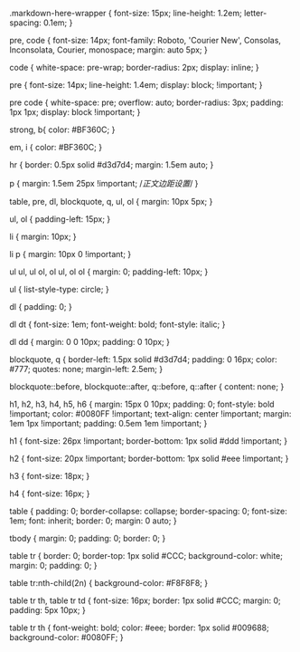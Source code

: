 .markdown-here-wrapper {
  font-size: 15px;
  line-height: 1.2em;
  letter-spacing: 0.1em;
}

pre, code {
  font-size: 14px;
  font-family: Roboto, 'Courier New', Consolas, Inconsolata, Courier, monospace;
  margin: auto 5px;
}

code {
  white-space: pre-wrap;
  border-radius: 2px;
  display: inline;
}

pre {
  font-size: 14px;
  line-height: 1.4em;
  display: block; !important;
}

pre code {
  white-space: pre;
  overflow: auto;
  border-radius: 3px;
  padding: 1px 1px;
  display: block !important;
}

strong, b{
  color: #BF360C;
}

em, i {
  color: #BF360C;
}

hr {
  border: 0.5px solid #d3d7d4;
  margin: 1.5em auto;
}

p {
  margin: 1.5em 25px !important; /*正文边距设置*/
}

table, pre, dl, blockquote, q, ul, ol {
  margin: 10px 5px;
}

ul, ol {
  padding-left: 15px;
}

li {
  margin: 10px;
}

li p {
  margin: 10px 0 !important;
}

ul ul, ul ol, ol ul, ol ol {
  margin: 0;
  padding-left: 10px;
}

ul {
  list-style-type: circle;
}

dl {
  padding: 0;
}

dl dt {
  font-size: 1em;
  font-weight: bold;
  font-style: italic;
}

dl dd {
  margin: 0 0 10px;
  padding: 0 10px;
}

blockquote, q {
  border-left: 1.5px solid #d3d7d4;
  padding: 0 16px;
  color: #777;
  quotes: none;
  margin-left: 2.5em;
}

blockquote::before, blockquote::after, q::before, q::after {
  content: none;
}

h1, h2, h3, h4, h5, h6 {
  margin: 15px 0 10px;
  padding: 0;
  font-style: bold !important;
  color: #0080FF !important;
  text-align: center !important;
  margin: 1em 1px !important;
  padding: 0.5em 1em !important;
}

h1 {
  font-size: 26px !important;
  border-bottom: 1px solid #ddd !important;
}

h2 {
  font-size: 20px !important;
  border-bottom: 1px solid #eee !important;
}

h3 {
  font-size: 18px;
}

h4 {
  font-size: 16px;
}


table {
  padding: 0;
  border-collapse: collapse;
  border-spacing: 0;
  font-size: 1em;
  font: inherit;
  border: 0;
  margin: 0 auto;
}

tbody {
  margin: 0;
  padding: 0;
  border: 0;
}

table tr {
  border: 0;
  border-top: 1px solid #CCC;
  background-color: white;
  margin: 0;
  padding: 0;
}

table tr:nth-child(2n) {
  background-color: #F8F8F8;
}

table tr th, table tr td {
  font-size: 16px;
  border: 1px solid #CCC;
  margin: 0;
  padding: 5px 10px;
}

table tr th {
  font-weight: bold;
  color: #eee;
  border: 1px solid #009688;
  background-color: #0080FF;
}